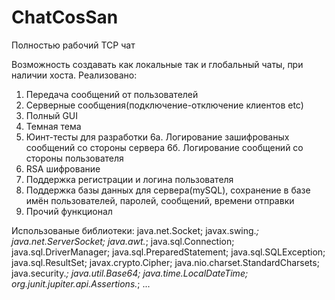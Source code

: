 # ChatCosSan
Полностью рабочий TCP чат

Возможность создавать как локальные так и глобальный чаты, при наличии хоста.
Реализовано:
1. Передача сообщений от пользователей
2. Серверные сообщения(подключение-отключение клиентов etc)
3. Полный GUI
4. Темная тема
5. Юинт-тесты для разработки
6а. Логирование зашифрованых сообщений со стороны сервера
6б. Логирование сообщений со стороны пользователя
7. RSA шифрование
8. Поддержка регистрации и логина пользователя
9. Поддержка базы данных для сервера(mySQL), сохранение в базе имён пользователей, паролей, сообщений, времени отправки
10. Прочий функционал 

Использованые библиотеки:
java.net.Socket;
javax.swing.*;
java.net.ServerSocket;
java.awt.*;
java.sql.Connection;
java.sql.DriverManager;
java.sql.PreparedStatement;
java.sql.SQLException;
java.sql.ResultSet;
javax.crypto.Cipher;
java.nio.charset.StandardCharsets;
java.security.*;
java.util.Base64;
java.time.LocalDateTime;
org.junit.jupiter.api.Assertions.*;
...
